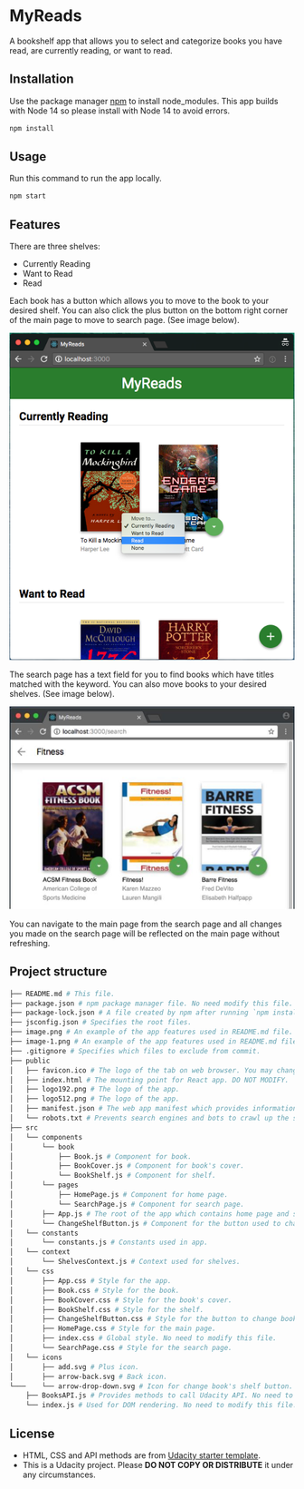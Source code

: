 # MyReads

A bookshelf app that allows you to select and categorize books you have read, are currently reading, or want to read.

## Installation

Use the package manager [npm](https://www.npmjs.com) to install node_modules. This app builds with Node 14 so please install with Node 14 to avoid errors.

```bash
npm install
```

## Usage

Run this command to run the app locally.

```bash
npm start
```

## Features

There are three shelves:

- Currently Reading
- Want to Read
- Read

Each book has a button which allows you to move to the book to your desired shelf. You can also click the plus button on the bottom right corner of the main page to move to search page. (See image below).

![Alt text](image.png)

The search page has a text field for you to find books which have titles matched with the keyword. You can also move books to your desired shelves. (See image below).

![Alt text](image-1.png)

You can navigate to the main page from the search page and all changes you made on the search page will be reflected on the main page without refreshing.

## Project structure

```bash
├── README.md # This file.
├── package.json # npm package manager file. No need modify this file.
├── package-lock.json # A file created by npm after running `npm install`.
├── jsconfig.json # Specifies the root files.
├── image.png # An example of the app features used in README.md file.
├── image-1.png # An example of the app features used in README.md file.
├── .gitignore # Specifies which files to exclude from commit.
├── public
│   ├── favicon.ico # The logo of the tab on web browser. You may change if you wish.
│   ├── index.html # The mounting point for React app. DO NOT MODIFY.
│   ├── logo192.png # The logo of the app.
│   ├── logo512.png # The logo of the app.
│   ├── manifest.json # The web app manifest which provides information about the application.
│   └── robots.txt # Prevents search engines and bots to crawl up the sites.
├── src
│   └── components
│       └── book
│           ├── Book.js # Component for book.
│           ├── BookCover.js # Component for book's cover.
│           └── BookShelf.js # Component for shelf.
│       └── pages
│           ├── HomePage.js # Component for home page.
│           └── SearchPage.js # Component for search page.
│       ├── App.js # The root of the app which contains home page and search page.
│       └── ChangeShelfButton.js # Component for the button used to change book's shelf.
│   └── constants
│       └── constants.js # Constants used in app.
│   └── context
│       └── ShelvesContext.js # Context used for shelves.
│   └── css
│       ├── App.css # Style for the app.
│       ├── Book.css # Style for the book.
│       ├── BookCover.css # Style for the book's cover.
│       ├── BookShelf.css # Style for the shelf.
│       ├── ChangeShelfButton.css # Style for the button to change book's shelf.
│       ├── HomePage.css # Style for the main page.
│       ├── index.css # Global style. No need to modify this file.
│       └── SearchPage.css # Style for the search page.
│   └── icons
│       ├── add.svg # Plus icon.
│       ├── arrow-back.svg # Back icon.
└───    └── arrow-drop-down.svg # Icon for change book's shelf button.
    ├── BooksAPI.js # Provides methods to call Udacity API. No need to modify this file.
    └── index.js # Used for DOM rendering. No need to modify this file.
```

## License

- HTML, CSS and API methods are from [Udacity starter template](https://github.com/udacity/nd0191-c1-myreads/).
- This is a Udacity project. Please **DO NOT COPY OR DISTRIBUTE** it under any circumstances.
